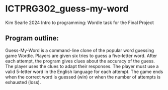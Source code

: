 # ICTPRG302_guess-my-word

Kim Searle 2024
Intro to programming: Wordle task for the Final Project

## Program outline:
Guess-My-Word is a command-line clone of the popular word guessing game Wordle. Players are given six tries to guess a five-letter word. After each attempt, the program gives clues about the accuracy of the guess. The player uses the clues to adapt their responses.
The player must use a valid 5-letter word in the English language for each attempt.
The game ends when the correct word is guessed (win) or when the number of attempts is exhausted (loss).

